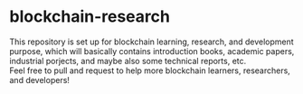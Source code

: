 # blockchain-research
This repository is set up for blockchain learning, research, and development purpose, which will basically contains introduction books, academic papers, industrial porjects, and maybe also some technical reports, etc.\
Feel free to pull and request to help more blockchain learners, researchers, and developers!
